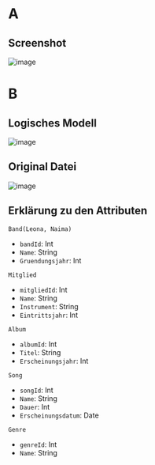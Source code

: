 # A 

## Screenshot 
![image](https://github.com/user-attachments/assets/58a5516e-6020-4fbd-8742-23232bbae948)

# B 

## Logisches Modell 
![image](https://github.com/user-attachments/assets/e2ee2d60-ed1e-46ad-8431-ffd12ced1db0)

## Original Datei 
![image](https://github.com/user-attachments/assets/923e3fcc-3fd4-48f8-8628-acd344ca3237)

## Erklärung zu den Attributen
```Band(Leona, Naima) ```
* `bandId`: Int
* `Name`: String
* `Gruendungsjahr`: Int

```Mitglied ``` 
* `mitgliedId`: Int
* `Name`: String
* `Instrument`: String
* `Eintrittsjahr`: Int

```Album``` 
* `albumId`: Int
* `Titel`: String
* `Erscheinungsjahr`: Int

```Song``` 
* `songId`: Int
* `Name`: String
* `Dauer`: Int
* `Erscheinungsdatum`: Date


```Genre```
* `genreId`: Int
* `Name`: String
